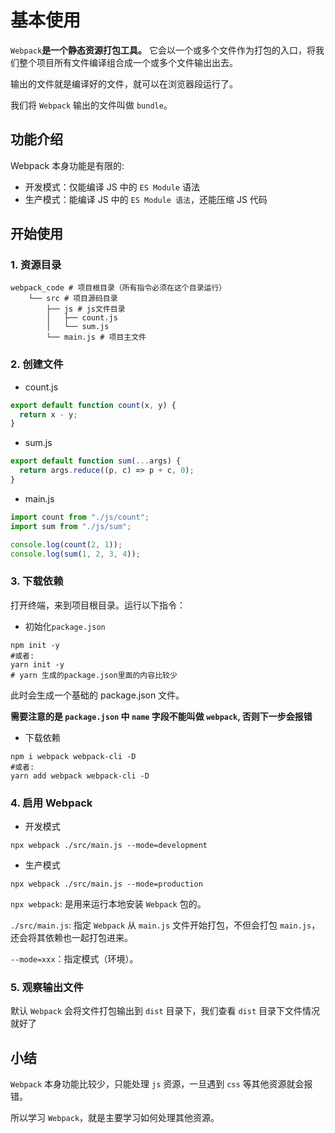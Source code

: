 #  基本使用
```Webpack```**是一个静态资源打包工具。**
它会以一个或多个文件作为打包的入口，将我们整个项目所有文件编译组合成一个或多个文件输出出去。

输出的文件就是编译好的文件，就可以在浏览器段运行了。

我们将 ```Webpack``` 输出的文件叫做 ```bundle```。

##  功能介绍
Webpack 本身功能是有限的:
- 开发模式：仅能编译 JS 中的 `ES Module` 语法
- 生产模式：能编译 JS 中的 `ES Module 语法`，还能压缩 JS 代码

## 开始使用
###  1. 资源目录
```
webpack_code # 项目根目录（所有指令必须在这个目录运行）
    └── src # 项目源码目录
        ├── js # js文件目录
        │   ├── count.js
        │   └── sum.js
        └── main.js # 项目主文件

```
### 2. 创建文件
- count.js
```js
export default function count(x, y) {
  return x - y;
}
 ```
- sum.js
```js
export default function sum(...args) {
  return args.reduce((p, c) => p + c, 0);
}

 ```
- main.js
```js
import count from "./js/count";
import sum from "./js/sum";

console.log(count(2, 1));
console.log(sum(1, 2, 3, 4));

 ```
### 3. 下载依赖
打开终端，来到项目根目录。运行以下指令：
- 初始化`package.json`
```shell
npm init -y
#或者:
yarn init -y
# yarn 生成的package.json里面的内容比较少
```
此时会生成一个基础的 package.json 文件。

**需要注意的是 `package.json` 中 `name` 字段不能叫做 `webpack`, 否则下一步会报错**
- 下载依赖
```shell
npm i webpack webpack-cli -D
#或者:
yarn add webpack webpack-cli -D
```
### 4. 启用 Webpack
- 开发模式
```shell
npx webpack ./src/main.js --mode=development
```
- 生产模式
```shell
npx webpack ./src/main.js --mode=production
```

`npx webpack`: 是用来运行本地安装 `Webpack` 包的。

`./src/main.js`: 指定 `Webpack` 从 `main.js` 文件开始打包，不但会打包 `main.js`，还会将其依赖也一起打包进来。

`--mode=xxx`：指定模式（环境）。

### 5. 观察输出文件
默认 `Webpack` 会将文件打包输出到 `dist` 目录下，我们查看 `dist` 目录下文件情况就好了

## 小结
`Webpack` 本身功能比较少，只能处理 `js` 资源，一旦遇到 `css` 等其他资源就会报错。

所以学习 `Webpack`，就是主要学习如何处理其他资源。